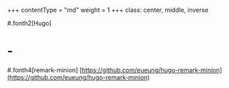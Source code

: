 +++
contentType = "md"
weight = 1
+++
class: center, middle, inverse

#.fonth2[Hugo]
# -
#.fonth4[remark-minion]
[https://github.com/eueung/hugo-remark-minion](https://github.com/eueung/hugo-remark-minion)

